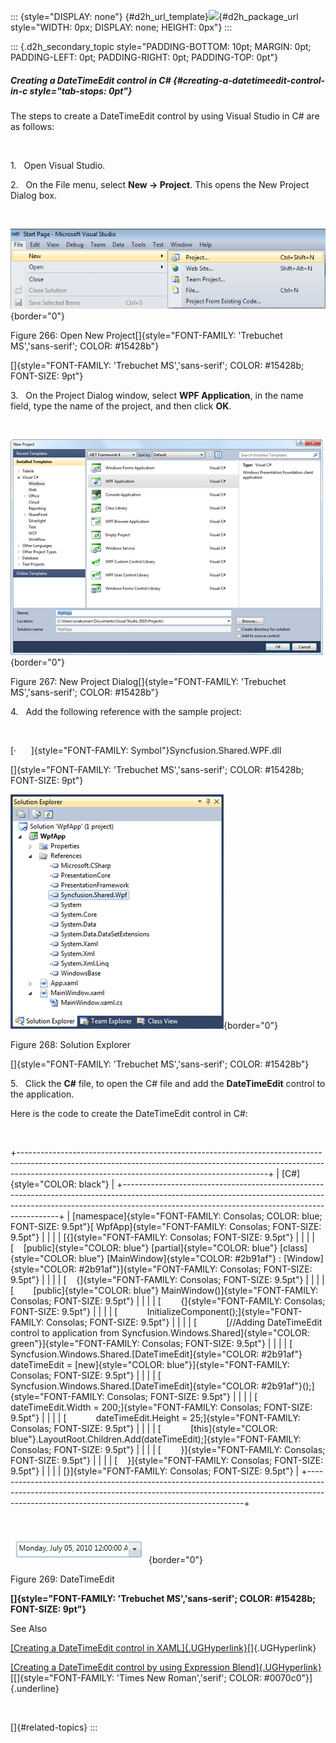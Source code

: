::: {style="DISPLAY: none"}
[](ms-xhelp:///?Id=d2h_url_template){#d2h_url_template}![](!package_url!){#d2h_package_url style="WIDTH: 0px; DISPLAY: none; HEIGHT: 0px"}
:::

::: {.d2h_secondary_topic style="PADDING-BOTTOM: 10pt; MARGIN: 0pt; PADDING-LEFT: 0pt; PADDING-RIGHT: 0pt; PADDING-TOP: 0pt"}
##### Creating a DateTimeEdit control in C# {#creating-a-datetimeedit-control-in-c style="tab-stops: 0pt"}

The steps to create a DateTimeEdit control by using Visual Studio in C# are as follows:

 

1.   Open Visual Studio.

2.   On the File menu, select **New -\> Project**. This opens the New Project Dialog box.

 

![Description: C:\\Documents and Settings\\labuser\\My Documents\\WPF Tools correct Image.png](ImagesExt/image30_13.png){border="0"}

Figure 266: Open New Project[]{style="FONT-FAMILY: 'Trebuchet MS','sans-serif'; COLOR: #15428b"}

[]{style="FONT-FAMILY: 'Trebuchet MS','sans-serif'; COLOR: #15428b; FONT-SIZE: 9pt"} 

3.   On the Project Dialog window, select **WPF Application**, in the name field, type the name of the project, and then click **OK**.

 

![](ImagesExt/image30_14.png){border="0"}

Figure 267: New Project Dialog[]{style="FONT-FAMILY: 'Trebuchet MS','sans-serif'; COLOR: #15428b"}

4.   Add the following reference with the sample project:

 

[·      ]{style="FONT-FAMILY: Symbol"}Syncfusion.Shared.WPF.dll

[]{style="FONT-FAMILY: 'Trebuchet MS','sans-serif'; COLOR: #15428b; FONT-SIZE: 9pt"} 

![](ImagesExt/image30_219.png){border="0"}

Figure 268: Solution Explorer

[]{style="FONT-FAMILY: 'Trebuchet MS','sans-serif'; COLOR: #15428b"} 

5.   Click the **C#** file, to open the C# file and add the **DateTimeEdit** control to the application.

Here is the code to create the DateTimeEdit control in C#:

 

+--------------------------------------------------------------------------------------------------------------------------------------------------------------------------------------------------------------------------+
| [C#]{style="COLOR: black"}                                                                                                                                                                                               |
+--------------------------------------------------------------------------------------------------------------------------------------------------------------------------------------------------------------------------+
| [namespace]{style="FONT-FAMILY: Consolas; COLOR: blue; FONT-SIZE: 9.5pt"}[ WpfApp]{style="FONT-FAMILY: Consolas; FONT-SIZE: 9.5pt"}                                                                                      |
|                                                                                                                                                                                                                          |
| [{]{style="FONT-FAMILY: Consolas; FONT-SIZE: 9.5pt"}                                                                                                                                                                     |
|                                                                                                                                                                                                                          |
| [    [public]{style="COLOR: blue"} [partial]{style="COLOR: blue"} [class]{style="COLOR: blue"} [MainWindow]{style="COLOR: #2b91af"} : [Window]{style="COLOR: #2b91af"}]{style="FONT-FAMILY: Consolas; FONT-SIZE: 9.5pt"} |
|                                                                                                                                                                                                                          |
| [    {]{style="FONT-FAMILY: Consolas; FONT-SIZE: 9.5pt"}                                                                                                                                                                 |
|                                                                                                                                                                                                                          |
| [        [public]{style="COLOR: blue"} MainWindow()]{style="FONT-FAMILY: Consolas; FONT-SIZE: 9.5pt"}                                                                                                                    |
|                                                                                                                                                                                                                          |
| [        {]{style="FONT-FAMILY: Consolas; FONT-SIZE: 9.5pt"}                                                                                                                                                             |
|                                                                                                                                                                                                                          |
| [            InitializeComponent();]{style="FONT-FAMILY: Consolas; FONT-SIZE: 9.5pt"}                                                                                                                                    |
|                                                                                                                                                                                                                          |
| [            [//Adding DateTimeEdit control to application from Syncfusion.Windows.Shared]{style="COLOR: green"}]{style="FONT-FAMILY: Consolas; FONT-SIZE: 9.5pt"}                                                       |
|                                                                                                                                                                                                                          |
| [            Syncfusion.Windows.Shared.[DateTimeEdit]{style="COLOR: #2b91af"} dateTimeEdit = [new]{style="COLOR: blue"}]{style="FONT-FAMILY: Consolas; FONT-SIZE: 9.5pt"}                                                |
|                                                                                                                                                                                                                          |
| [                               Syncfusion.Windows.Shared.[DateTimeEdit]{style="COLOR: #2b91af"}();]{style="FONT-FAMILY: Consolas; FONT-SIZE: 9.5pt"}                                                                    |
|                                                                                                                                                                                                                          |
| [            dateTimeEdit.Width = 200;]{style="FONT-FAMILY: Consolas; FONT-SIZE: 9.5pt"}                                                                                                                                 |
|                                                                                                                                                                                                                          |
| [            dateTimeEdit.Height = 25;]{style="FONT-FAMILY: Consolas; FONT-SIZE: 9.5pt"}                                                                                                                                 |
|                                                                                                                                                                                                                          |
| [            [this]{style="COLOR: blue"}.LayoutRoot.Children.Add(dateTimeEdit);]{style="FONT-FAMILY: Consolas; FONT-SIZE: 9.5pt"}                                                                                        |
|                                                                                                                                                                                                                          |
| [        }]{style="FONT-FAMILY: Consolas; FONT-SIZE: 9.5pt"}                                                                                                                                                             |
|                                                                                                                                                                                                                          |
| [    }]{style="FONT-FAMILY: Consolas; FONT-SIZE: 9.5pt"}                                                                                                                                                                 |
|                                                                                                                                                                                                                          |
| [}]{style="FONT-FAMILY: Consolas; FONT-SIZE: 9.5pt"}                                                                                                                                                                     |
+--------------------------------------------------------------------------------------------------------------------------------------------------------------------------------------------------------------------------+

 

![](ImagesExt/image30_253.png){border="0"}

Figure 269: DateTimeEdit

**[]{style="FONT-FAMILY: 'Trebuchet MS','sans-serif'; COLOR: #15428b; FONT-SIZE: 9pt"}** 

See Also

[[Creating a DateTimeEdit control in XAML]{.UGHyperlink}](ms-xhelp:///?Id=4fc74b66-07ff-4d5b-81e2-b57393d53fc3)[]{.UGHyperlink}

[[Creating a DateTimeEdit control by using Expression Blend]{.UGHyperlink}](ms-xhelp:///?Id=6c9c13a7-f17b-49bf-be20-23013db2d44d)[[]{style="FONT-FAMILY: 'Times New Roman','serif'; COLOR: #0070c0"}]{.underline}

 

[]{#related-topics}
:::
